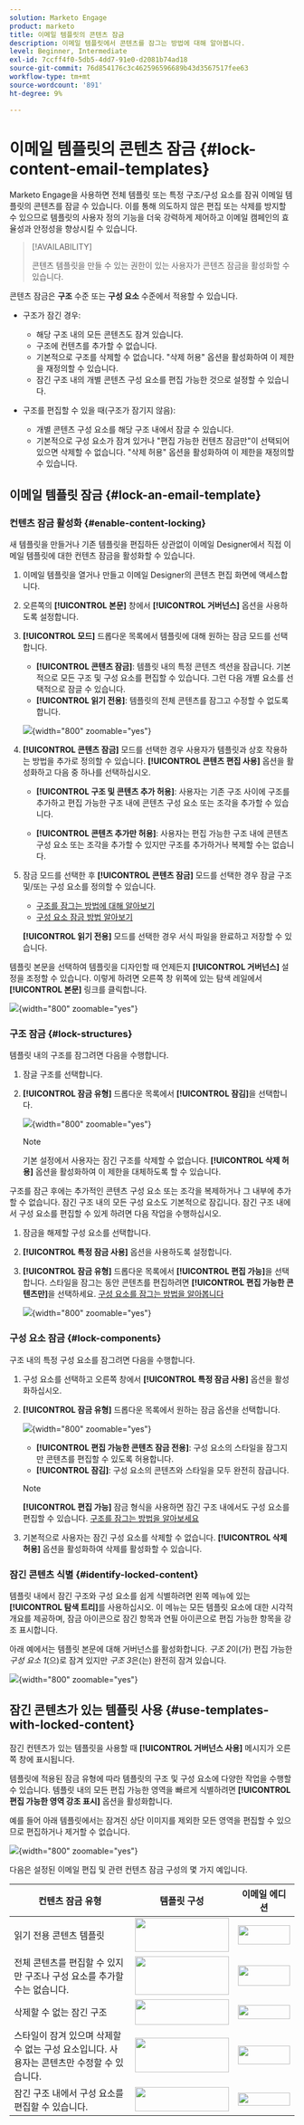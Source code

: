 ```yaml
---
solution: Marketo Engage
product: marketo
title: 이메일 템플릿의 콘텐츠 잠금
description: 이메일 템플릿에서 콘텐츠를 잠그는 방법에 대해 알아봅니다.
level: Beginner, Intermediate
exl-id: 7ccff4f0-5db5-4dd7-91e0-d2081b74ad18
source-git-commit: 76d854176c3c462596596689b43d3567517fee63
workflow-type: tm+mt
source-wordcount: '891'
ht-degree: 9%

---
```


# 이메일 템플릿의 콘텐츠 잠금 {#lock-content-email-templates}

Marketo Engage을 사용하면 전체 템플릿 또는 특정 구조/구성 요소를 잠궈 이메일 템플릿의 콘텐츠를 잠글 수 있습니다. 이를 통해 의도하지 않은 편집 또는 삭제를 방지할 수 있으므로 템플릿의 사용자 정의 기능을 더욱 강력하게 제어하고 이메일 캠페인의 효율성과 안정성을 향상시킬 수 있습니다.

>[!AVAILABILITY]
>
>콘텐츠 템플릿을 만들 수 있는 권한이 있는 사용자가 콘텐츠 잠금을 활성화할 수 있습니다.

콘텐츠 잠금은 **구조** 수준 또는 **구성 요소** 수준에서 적용할 수 있습니다.

* 구조가 잠긴 경우:

   * 해당 구조 내의 모든 콘텐츠도 잠겨 있습니다.
   * 구조에 컨텐츠를 추가할 수 없습니다.
   * 기본적으로 구조를 삭제할 수 없습니다. &quot;삭제 허용&quot; 옵션을 활성화하여 이 제한을 재정의할 수 있습니다.
   * 잠긴 구조 내의 개별 콘텐츠 구성 요소를 편집 가능한 것으로 설정할 수 있습니다.

* 구조를 편집할 수 있을 때(구조가 잠기지 않음):

   * 개별 콘텐츠 구성 요소를 해당 구조 내에서 잠글 수 있습니다.
   * 기본적으로 구성 요소가 잠겨 있거나 &quot;편집 가능한 컨텐츠 잠금만&quot;이 선택되어 있으면 삭제할 수 없습니다. &quot;삭제 허용&quot; 옵션을 활성화하여 이 제한을 재정의할 수 있습니다.

## 이메일 템플릿 잠금 {#lock-an-email-template}

### 컨텐츠 잠금 활성화 {#enable-content-locking}

새 템플릿을 만들거나 기존 템플릿을 편집하든 상관없이 이메일 Designer에서 직접 이메일 템플릿에 대한 컨텐츠 잠금을 활성화할 수 있습니다.

1. 이메일 템플릿을 열거나 만들고 이메일 Designer의 콘텐츠 편집 화면에 액세스합니다.

1. 오른쪽의 **[!UICONTROL 본문]** 창에서 **[!UICONTROL 거버넌스]** 옵션을 사용하도록 설정합니다.

1. **[!UICONTROL 모드]** 드롭다운 목록에서 템플릿에 대해 원하는 잠금 모드를 선택합니다.

   * **[!UICONTROL 콘텐츠 잠금]**: 템플릿 내의 특정 콘텐츠 섹션을 잠급니다. 기본적으로 모든 구조 및 구성 요소를 편집할 수 있습니다. 그런 다음 개별 요소를 선택적으로 잠글 수 있습니다.
   * **[!UICONTROL 읽기 전용]**: 템플릿의 전체 콘텐츠를 잠그고 수정할 수 없도록 합니다.

   ![](assets/content-locking-1.png){width="800" zoomable="yes"}

1. **[!UICONTROL 콘텐츠 잠금]** 모드를 선택한 경우 사용자가 템플릿과 상호 작용하는 방법을 추가로 정의할 수 있습니다. **[!UICONTROL 콘텐츠 편집 사용]** 옵션을 활성화하고 다음 중 하나를 선택하십시오.

   * **[!UICONTROL 구조 및 콘텐츠 추가 허용]**: 사용자는 기존 구조 사이에 구조를 추가하고 편집 가능한 구조 내에 콘텐츠 구성 요소 또는 조각을 추가할 수 있습니다.

   * **[!UICONTROL 콘텐츠 추가만 허용]**: 사용자는 편집 가능한 구조 내에 콘텐츠 구성 요소 또는 조각을 추가할 수 있지만 구조를 추가하거나 복제할 수는 없습니다.

1. 잠금 모드를 선택한 후 **[!UICONTROL 콘텐츠 잠금]** 모드를 선택한 경우 잠글 구조 및/또는 구성 요소를 정의할 수 있습니다.

   * [구조를 잠그는 방법에 대해 알아보기](#lock-structures)
   * [구성 요소 잠금 방법 알아보기](#lock-components)

   **[!UICONTROL 읽기 전용]** 모드를 선택한 경우 서식 파일을 완료하고 저장할 수 있습니다.

템플릿 본문을 선택하여 템플릿을 디자인할 때 언제든지 **[!UICONTROL 거버넌스]** 설정을 조정할 수 있습니다. 이렇게 하려면 오른쪽 창 위쪽에 있는 탐색 레일에서 **[!UICONTROL 본문]** 링크를 클릭합니다.

![](assets/content-locking-2.png){width="800" zoomable="yes"}

### 구조 잠금 {#lock-structures}

템플릿 내의 구조를 잠그려면 다음을 수행합니다.

1. 잠글 구조를 선택합니다.

1. **[!UICONTROL 잠금 유형]** 드롭다운 목록에서 **[!UICONTROL 잠김]**&#x200B;을 선택합니다.

   ![](assets/content-locking-3.png){width="800" zoomable="yes"}

   >[!NOTE]
   >
   >기본 설정에서 사용자는 잠긴 구조를 삭제할 수 없습니다. **[!UICONTROL 삭제 허용]** 옵션을 활성화하여 이 제한을 대체하도록 할 수 있습니다.

구조를 잠근 후에는 추가적인 콘텐츠 구성 요소 또는 조각을 복제하거나 그 내부에 추가할 수 없습니다. 잠긴 구조 내의 모든 구성 요소도 기본적으로 잠깁니다. 잠긴 구조 내에서 구성 요소를 편집할 수 있게 하려면 다음 작업을 수행하십시오.

1. 잠금을 해제할 구성 요소를 선택합니다.

1. **[!UICONTROL 특정 잠금 사용]** 옵션을 사용하도록 설정합니다.

1. **[!UICONTROL 잠금 유형]** 드롭다운 목록에서 **[!UICONTROL 편집 가능]**&#x200B;을 선택합니다. 스타일을 잠그는 동안 콘텐츠를 편집하려면 **[!UICONTROL 편집 가능한 콘텐츠만]**&#x200B;을 선택하세요. [구성 요소를 잠그는 방법을 알아봅니다](#lock-components)

   ![](assets/content-locking-4.png){width="800" zoomable="yes"}

### 구성 요소 잠금 {#lock-components}

구조 내의 특정 구성 요소를 잠그려면 다음을 수행합니다.

1. 구성 요소를 선택하고 오른쪽 창에서 **[!UICONTROL 특정 잠금 사용]** 옵션을 활성화하십시오.

1. **[!UICONTROL 잠금 유형]** 드롭다운 목록에서 원하는 잠금 옵션을 선택합니다.

   ![](assets/content-locking-5.png){width="800" zoomable="yes"}

   * **[!UICONTROL 편집 가능한 콘텐츠 잠금 전용]**: 구성 요소의 스타일을 잠그지만 콘텐츠를 편집할 수 있도록 허용합니다.
   * **[!UICONTROL 잠김]**: 구성 요소의 콘텐츠와 스타일을 모두 완전히 잠급니다.

   >[!NOTE]
   >
   >**[!UICONTROL 편집 가능]** 잠금 형식을 사용하면 잠긴 구조 내에서도 구성 요소를 편집할 수 있습니다. [구조를 잠그는 방법을 알아보세요](#lock-structures)

1. 기본적으로 사용자는 잠긴 구성 요소를 삭제할 수 없습니다. **[!UICONTROL 삭제 허용]** 옵션을 활성화하여 삭제를 활성화할 수 있습니다.

### 잠긴 콘텐츠 식별 {#identify-locked-content}

템플릿 내에서 잠긴 구조와 구성 요소를 쉽게 식별하려면 왼쪽 메뉴에 있는 **[!UICONTROL 탐색 트리]**&#x200B;를 사용하십시오. 이 메뉴는 모든 템플릿 요소에 대한 시각적 개요를 제공하며, 잠금 아이콘으로 잠긴 항목과 연필 아이콘으로 편집 가능한 항목을 강조 표시합니다.

아래 예에서는 템플릿 본문에 대해 거버넌스를 활성화합니다. *구조 2*&#x200B;이(가) 편집 가능한 *구성 요소 1*(으)로 잠겨 있지만 *구조 3*&#x200B;은(는) 완전히 잠겨 있습니다.

![](assets/content-locking-6.png){width="800" zoomable="yes"}

## 잠긴 콘텐츠가 있는 템플릿 사용 {#use-templates-with-locked-content}

잠긴 컨텐츠가 있는 템플릿을 사용할 때 **[!UICONTROL 거버넌스 사용]** 메시지가 오른쪽 창에 표시됩니다.

템플릿에 적용된 잠금 유형에 따라 템플릿의 구조 및 구성 요소에 다양한 작업을 수행할 수 있습니다. 템플릿 내의 모든 편집 가능한 영역을 빠르게 식별하려면 **[!UICONTROL 편집 가능한 영역 강조 표시]** 옵션을 활성화합니다.

예를 들어 아래 템플릿에서는 잠겨진 상단 이미지를 제외한 모든 영역을 편집할 수 있으므로 편집하거나 제거할 수 없습니다.

![](assets/content-locking-7.png){width="800" zoomable="yes"}

다음은 설정된 이메일 편집 및 관련 컨텐츠 잠금 구성의 몇 가지 예입니다.

<table>
<thead>
  <tr>
    <th>컨텐츠 잠금 유형</th>
    <th>템플릿 구성</th>
    <th>이메일 에디션</th>
  </tr></thead>
<tbody>
  <tr>
    <td>읽기 전용 콘텐츠 템플릿</td>
    <td><img src="assets/locking-sample-read-only-conf.png" width="166" height="60" class="modal-image"></td>
    <td><img src="assets/locking-sample-read-only.png" width="92" height="34" class="modal-image"></td>
  </tr>
  <tr>
    <td>전체 콘텐츠를 편집할 수 있지만 구조나 구성 요소를 추가할 수는 없습니다.</td>
    <td><img src="assets/locking-sample-no-addition-conf.png" width="166" height="68" class="modal-image"></td>
    <td><img src="assets/locking-sample-no-addition.png" width="92" height="36" class="modal-image"></td>
  </tr>
  <tr>
    <td>삭제할 수 없는 잠긴 구조</td>
    <td><img src="assets/locking-sample-structure-locked-conf.png" width="166" height="45" class="modal-image"></td>
    <td><img src="assets/locking-sample-structure-locked.png" width="92" height="25" class="modal-image"></td>
  </tr>
  <tr>
    <td>스타일이 잠겨 있으며 삭제할 수 없는 구성 요소입니다. 사용자는 콘텐츠만 수정할 수 있습니다.</td>
    <td><img src="assets/locking-sample-content-only-conf.png" width="166" height="61" class="modal-image"></td>
    <td><img src="assets/locking-sample-content-only.png" width="92" height="33" class="modal-image"></td>
  </tr>
  <tr>
    <td>잠긴 구조 내에서 구성 요소를 편집할 수 있습니다.</td>
    <td><img src="assets/locking-sample-editable-component-conf.png" width="166" height="43" class="modal-image"></td>
    <td><img src="assets/locking-sample-editable-component.png" width="92" height="23" class="modal-image"></td>
  </tr>
</tbody>
</table>
